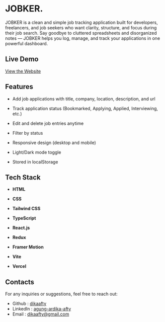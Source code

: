 # JOBKER.

JOBKER is a clean and simple job tracking application built for developers, freelancers, and job seekers who want clarity, structure, and focus during their job search. Say goodbye to cluttered spreadsheets and disorganized notes — JOBKER helps you log, manage, and track your applications in one powerful dashboard.

## Live Demo

[View the Website](https://jobker.vercel.app/)

## Features

- Add job applications with title, company, location, description, and url

- Track application status (Bookmarked, Applying, Applied, Interviewing, etc.)

- Edit and delete job entries anytime

- Filter by status

- Responsive design (desktop and mobile)

- Light/Dark mode toggle

- Stored in localStorage

## Tech Stack

- **HTML**

- **CSS**

- **Tailwind CSS**

- **TypeScript**

- **React.js**

- **Redux**

- **Framer Motion**

- **Vite**

- **Vercel**

## Contacts

For any inquiries or suggestions, feel free to reach out:

- Github : [dikaafty](https://github.com/dikaafty)
- LinkedIn : [agung-ardika-afty](https://www.linkedin.com/in/agung-ardika-afty)
- Email : dikaafty@gmail.com
